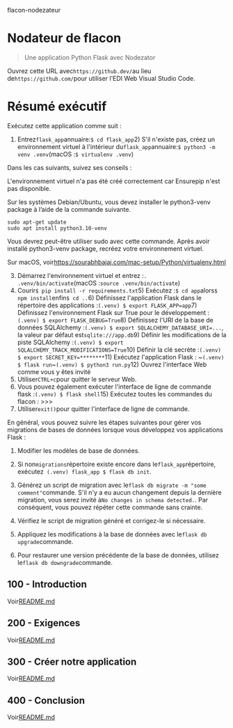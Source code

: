 flacon-nodezateur

# Nodateur de flacon

> Une application Python Flask avec Nodezator

Ouvrez cette URL avec`https://github.dev/`au lieu de`https://github.com/`pour utiliser l'EDI Web Visual Studio Code.

# Résumé exécutif

Exécutez cette application comme suit :

1) Entrez`flask_app`annuaire:`$ cd flask_app`2) S'il n'existe pas, créez un environnement virtuel à l'intérieur du`flask_app`annuaire:`$ python3 -m venv .venv`(macOS :`$ virtualenv .venv`)

Dans les cas suivants, suivez ses conseils :

L'environnement virtuel n'a pas été créé correctement car Ensurepip n'est pas
disponible.

Sur les systèmes Debian/Ubuntu, vous devez installer le python3-venv
package à l’aide de la commande suivante.

    sudo apt-get update
    sudo apt install python3.10-venv

Vous devrez peut-être utiliser sudo avec cette commande.  Après avoir installé python3-venv
package, recréez votre environnement virtuel.

Sur macOS, voir<https://sourabhbajaj.com/mac-setup/Python/virtualenv.html>

3) Démarrez l'environnement virtuel et entrez :`. .venv/bin/activate`(macOS :`source .venv/bin/activate`)
4) Courir`$ pip install -r requirements.txt`5) Exécutez :`$ cd app`alors`$ npm install`enfin`$ cd ..`6) Définissez l'application Flask dans le répertoire des applications :`(.venv) $ export FLASK_APP=app`7) Définissez l'environnement Flask sur True pour le développement :`(.venv) $ export FLASK_DEBUG=True`8) Définissez l'URI de la base de données SQLAlchemy :`(.venv) $ export SQLALCHEMY_DATABASE_URI=...`, la valeur par défaut est`sqlite:///app.db`9) Définir les modifications de la piste SQLAlchemy :`(.venv) $ export SQLALCHEMY_TRACK_MODIFICATIONS=True`10) Définir la clé secrète :`(.venv) $ export SECRET_KEY=********`11) Exécutez l'application Flask : ~`(.venv) $ flask run`~`(.venv) $ python3 run.py`12) Ouvrez l'interface Web comme vous y êtes invité
13) Utiliser`CTRL+c`pour quitter le serveur Web.
14) Vous pouvez également exécuter l'interface de ligne de commande flask :`(.venv) $ flask shell`15) Exécutez toutes les commandes du flacon : >>>
16) Utiliser`exit()`pour quitter l'interface de ligne de commande.

En général, vous pouvez suivre les étapes suivantes pour gérer vos migrations de bases de données lorsque vous développez vos applications Flask :

1) Modifier les modèles de base de données.

2) Si non`migrations`répertoire existe encore dans le`flask_app`répertoire, exécutez` (.venv) flask_app $ flask db init`.

3) Générez un script de migration avec le`flask db migrate -m "some comment"`commande. S'il n'y a eu aucun changement depuis la dernière migration, vous serez invité à`No changes in schema detected.`. Par conséquent, vous pouvez répéter cette commande sans crainte.

4) Vérifiez le script de migration généré et corrigez-le si nécessaire.

5) Appliquez les modifications à la base de données avec le`flask db upgrade`commande.

6) Pour restaurer une version précédente de la base de données, utilisez le`flask db downgrade`commande.

## 100 - Introduction

Voir[README.md](./100/README.md)

## 200 - Exigences

Voir[README.md](./200/README.md)

## 300 - Créer notre application

Voir[README.md](./300/README.md)

## 400 - Conclusion

Voir[README.md](./400/README.md)
